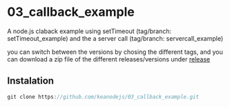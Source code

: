 # 03_callback_example
A node.js claback example using setTimeout (tag/branch: setTimeout_example) and the a server call (tag/branch: servercall_example)

you can switch between the versions by chosing the different tags, and you can download a zip file of the different releases/versions under [release](https://github.com/keanodejs/03_callback_example/releases)

## Instalation
```javascript   
git clone https://github.com/keanodejs/03_callback_example.git
```


